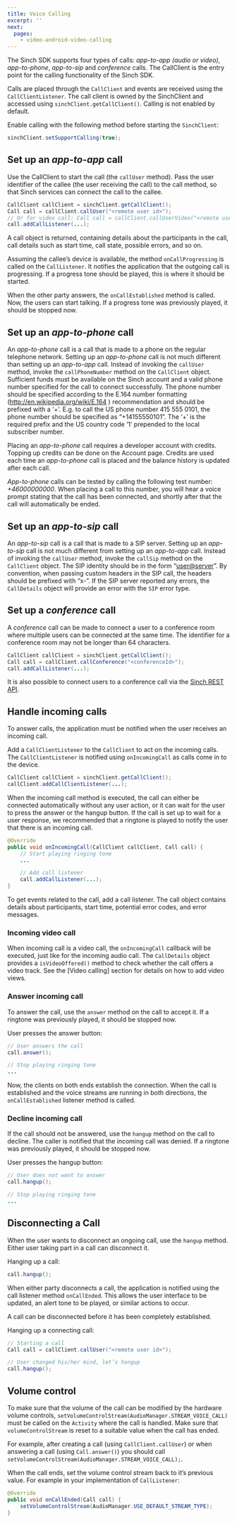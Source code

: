 ```yaml
---
title: Voice Calling
excerpt: ''
next:
  pages:
    - video-android-video-calling
---
```

The Sinch SDK supports four types of calls: *app-to-app (audio or video)*, *app-to-phone*, *app-to-sip* and *conference* calls. The CallClient is the entry point for the calling functionality of the Sinch SDK.

Calls are placed through the `CallClient` and events are received using the `CallClientListener`. The call client is owned by the SinchClient and accessed using `sinchClient.getCallClient()`. Calling is not enabled by default.

Enable calling with the following method before starting the `SinchClient`:
```java
sinchClient.setSupportCalling(true);
```


## Set up an *app-to-app* call

Use the CallClient to start the call (the `callUser` method). Pass the user identifier of the callee (the user receiving the call) to the call method, so that Sinch services can connect the call to the callee.
```java
CallClient callClient = sinchClient.getCallClient();
Call call = callClient.callUser("<remote user id>");
// Or for video call: Call call = callClient.callUserVideo("<remote user id>");
call.addCallListener(...);
```


A call object is returned, containing details about the participants in the call, call details such as start time, call state, possible errors, and so on.

Assuming the callee’s device is available, the method `onCallProgressing` is called on the `CallListener`. It notifies the application that the outgoing call is progressing. If a progress tone should be played, this is where it should be started.

When the other party answers, the `onCallEstablished` method is called. Now, the users can start talking. If a progress tone was previously played, it should be stopped now.

## Set up an *app-to-phone* call

An *app-to-phone* call is a call that is made to a phone on the regular telephone network. Setting up an *app-to-phone* call is not much different than setting up an *app-to-app* call. Instead of invoking the `callUser` method, invoke the `callPhoneNumber` method on the `CallClient` object. Sufficient funds must be available on the Sinch account and a valid phone number specified for the call to connect successfully. The phone number should be specified according to the E.164 number formatting (<http://en.wikipedia.org/wiki/E.164> ) recommendation and should be prefixed with a ‘+’. E.g. to call the US phone number 415 555 0101, the phone number should be specified as “+14155550101”. The ‘+’ is the required prefix and the US country code ‘1’ prepended to the local subscriber number.

Placing an *app-to-phone* call requires a developer account with credits. Topping up credits can be done on the Account page. Credits are used each time an *app-to-phone* call is placed and the balance history is updated after each call.

*App-to-phone* calls can be tested by calling the following test number: *+46000000000*. When placing a call to this number, you will hear a voice prompt stating that the call has been connected, and shortly after that the call will automatically be ended.

## Set up an *app-to-sip* call

An *app-to-sip* call is a call that is made to a SIP server. Setting up an *app-to-sip* call is not much different from setting up an *app-to-app* call. Instead of invoking the `callUser` method, invoke the `callSip` method on the `CallClient` object. The SIP identity should be in the form “<user@server>”. By convention, when passing custom headers in the SIP call, the headers should be prefixed with “x-”. If the SIP server reported any errors, the `CallDetails` object will provide an error with the `SIP` error type.

## Set up a *conference* call

A *conference* call can be made to connect a user to a conference room where multiple users can be connected at the same time. The identifier for a conference room may not be longer than 64 characters.
```java
CallClient callClient = sinchClient.getCallClient();
Call call = callClient.callConference("<conferenceId>");
call.addCallListener(...);
```


It is also possible to connect users to a conference call via the [Sinch REST API](doc:voice-rest-api-onprem-calling-api).

## Handle incoming calls

To answer calls, the application must be notified when the user receives an incoming call.

Add a `CallClientListener` to the `CallClient` to act on the incoming calls. The `CallClientListener` is notified using `onIncomingCall` as calls come in to the device.
```java
CallClient callClient = sinchClient.getCallClient();
callClient.addCallClientListener(...);
```


When the incoming call method is executed, the call can either be connected automatically without any user action, or it can wait for the user to press the answer or the hangup button. If the call is set up to wait for a user response, we recommended that a ringtone is played to notify the user that there is an incoming call.
```java
@Override
public void onIncomingCall(CallClient callClient, Call call) {
    // Start playing ringing tone
    ...

    // Add call listener
    call.addCallListener(...);          
}       
```


To get events related to the call, add a call listener. The call object contains details about participants, start time, potential error codes, and error messages.

### Incoming video call

When incoming call is a video call, the `onIncomingCall` callback will be executed, just like for the incoming audio call. The `CallDetails` object provides a `isVideoOffered()` method to check whether the call offers a video track. See the \[Video calling\] section for details on how to add video views.

### Answer incoming call

To answer the call, use the `answer` method on the call to accept it. If a ringtone was previously played, it should be stopped now.

User presses the answer button:
```java
// User answers the call
call.answer();

// Stop playing ringing tone
...     
```


Now, the clients on both ends establish the connection. When the call is established and the voice streams are running in both directions, the `onCallEstablished` listener method is called.

### Decline incoming call

If the call should not be answered, use the `hangup` method on the call to decline. The caller is notified that the incoming call was denied. If a ringtone was previously played, it should be stopped now.

User presses the hangup button:
```java
// User does not want to answer
call.hangup();

// Stop playing ringing tone
...     
```


## Disconnecting a Call

When the user wants to disconnect an ongoing call, use the `hangup` method. Either user taking part in a call can disconnect it.

Hanging up a call:
```java
call.hangup();
```


When either party disconnects a call, the application is notified using the call listener method `onCallEnded`. This allows the user interface to be updated, an alert tone to be played, or similar actions to occur.

A call can be disconnected before it has been completely established.

Hanging up a connecting call:
```java
// Starting a call
Call call = callClient.callUser("<remote user id>");

// User changed his/her mind, let’s hangup
call.hangup();
```


## Volume control

To make sure that the volume of the call can be modified by the hardware volume controls, `setVolumeControlStream(AudioManager.STREAM_VOICE_CALL)` must be called on the `Activity` where the call is handled. Make sure that `volumeControlStream` is reset to a suitable value when the call has ended.

For example, after creating a call (using `CallClient.callUser`) or when answering a call (using `Call.answer()`) you should call `setVolumeControlStream(AudioManager.STREAM_VOICE_CALL);`.

When the call ends, set the volume control stream back to it’s previous value. For example in your implementation of `CallListener`:
```java
@Override
public void onCallEnded(Call call) {
    setVolumeControlStream(AudioManager.USE_DEFAULT_STREAM_TYPE);
}
```

